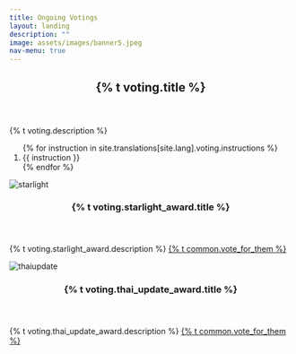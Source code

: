 ```yaml
---
title: Ongoing Votings
layout: landing
description: ""
image: assets/images/banner5.jpeg
nav-menu: true
---
```


<!-- Main -->
<div id="main">
    <section id="one">
        <div class="inner">
            <header class="major">
                <h2>{% t voting.title %}</h2>
            </header>
            <p>{% t voting.description %}</p>
            <ol>
                {% for instruction in site.translations[site.lang].voting.instructions %}
                    <li>{{ instruction }}</li>
                {% endfor %}
            </ol>
        </div>
    </section>
    <section id="two" class="spotlights">
        <section>
            <div class="image">
                <img src="{{ 'assets/images/votestarlight.png' | relative_url }}" alt="starlight" data-position="center center">
            </div>
            <div class="content">
                <div class="inner">
                    <header class="major">
                        <h3>{% t voting.starlight_award.title %}</h3>
                    </header>
                    <p>{% t voting.starlight_award.description %} <a href="https://www.starlightawards.asia/vote">{% t common.vote_for_them %}</a></p>
                </div>
            </div>
        </section>
        <section>
            <div class="image">
                <img src="{{ 'assets/images/votethaiupdate.png' | relative_url }}" alt="thaiupdate" data-position="center center">
            </div>
            <div class="content">
                <div class="inner">
                    <header class="major">
                        <h3>{% t voting.thai_update_award.title %}</h3>
                    </header>
                    <p>{% t voting.thai_update_award.description %} <a href="https://www.thaiupdate.info/favorite-couple-2024-group-3/">{% t common.vote_for_them %}</a></p>
                </div>
            </div>
        </section>
    </section>
</div>